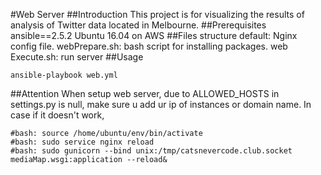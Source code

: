 
#Web Server
##Introduction
This project is for visualizing the results of analysis of Twitter data located in Melbourne.
##Prerequisites
ansible==2.5.2
Ubuntu 16.04 on AWS
##Files structure
default: Nginx config file.
webPrepare.sh: bash script for installing packages.
web Execute.sh: run server
##Usage

    ansible-playbook web.yml
    
##Attention
When setup web server, due to ALLOWED_HOSTS in settings.py is null, make sure u add ur ip of instances or domain name.
In case if it doesn't work, 

    #bash: source /home/ubuntu/env/bin/activate
    #bash: sudo service nginx reload
    #bash: sudo gunicorn --bind unix:/tmp/catsnevercode.club.socket mediaMap.wsgi:application --reload&

